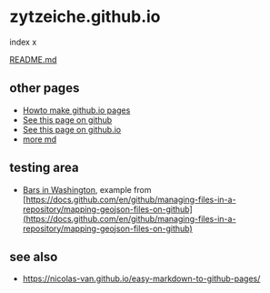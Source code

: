 # zytzeiche.github.io

index x

[README.md](./README.md)

## other pages

- [Howto make github.io pages](github-io-pages/README.md)
- [See this page on github](https://github.com/zytzeiche/zytzeiche.github.io)
- [See this page on github.io](https://zytzeiche.github.io)
- [more md](./more.md)

## testing area

- [Bars in Washington](./testing/bars.geojson), example from [https://docs.github.com/en/github/managing-files-in-a-repository/mapping-geojson-files-on-github](https://docs.github.com/en/github/managing-files-in-a-repository/mapping-geojson-files-on-github)

<script src="https://embed.github.com/view/geojson/zytzeiche/zytzeiche.github.io/main/testing/gdr.geojson"></script>

## see also

- https://nicolas-van.github.io/easy-markdown-to-github-pages/
